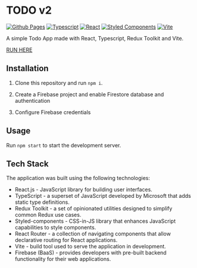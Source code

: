 # TODO v2

[![Github Pages](https://img.shields.io/badge/Github-Pages-brightgreen?style=flat-square&logo=github)](https://kaleriaa.github.io/todo-mb/)
[![Typescript](https://img.shields.io/badge/Typescript-blue?style=flat-square&logo=typescript)](https://www.typescriptlang.org/)
[![React](https://img.shields.io/badge/React-white?style=flat-square&logo=react)](https://reactjs.org/)
[![Styled Components](https://img.shields.io/badge/Styled-Components-pink?style=flat-square&logo=styled-components)](https://styled-components.com/)
[![Vite](https://img.shields.io/badge/Vite-yellow?style=flat-square&logo=vite)](https://vitejs.dev/)

A simple Todo App made with React, Typescript, Redux Toolkit and Vite.

[RUN HERE](https://kaleriaa.github.io/todo-v2/)

## Installation

1. Clone this repository and run `npm i`.

2. Create a Firebase project and enable Firestore database and authentication

3. Configure Firebase credentials

## Usage

Run `npm start` to start the development server.

## Tech Stack

The application was built using the following technologies:

-   React.js - JavaScript library for building user interfaces.
-   TypeScript - a superset of JavaScript developed by Microsoft that adds static type definitions.
-   Redux Toolkit - a set of opinionated utilities designed to simplify common Redux use cases.
-   Styled-components - CSS-in-JS library that enhances JavaScript capabilities to style components.
-   React Router - a collection of navigating components that allow declarative routing for React applications.
-   Vite - build tool used to serve the application in development.
-   Firebase (BaaS) - provides developers with pre-built backend functionality for their web applications.
